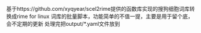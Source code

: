 基于https://github.com/xyqyear/scel2rime提供的函数库实现的搜狗细胞词库转换成rime for linux 词库的批量脚本，功能简单的不值一提，主要是用于留个底，会不定期的更新
处理完把output/*.yaml文件放到